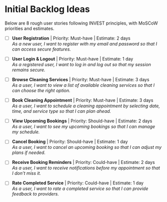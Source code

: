 # Initial Backlog Ideas

Below are 8 rough user stories following INVEST principles, with MoSCoW priorities and estimates.

- [ ] **User Registration**           | Priority: Must-have | Estimate: 2 days  
  *As a new user, I want to register with my email and password so that I can access secure features.*

- [ ] **User Login & Logout**         | Priority: Must-have | Estimate: 1 day  
  *As a registered user, I want to log in and log out so that my session remains secure.*

- [ ] **Browse Cleaning Services**    | Priority: Must-have | Estimate: 3 days  
  *As a user, I want to view a list of available cleaning services so that I can choose the right option.*

- [ ] **Book Cleaning Appointment**   | Priority: Must-have | Estimate: 3 days  
  *As a user, I want to schedule a cleaning appointment by selecting date, time, and service type so that I can plan ahead.*

- [ ] **View Upcoming Bookings**      | Priority: Should-have | Estimate: 2 days  
  *As a user, I want to see my upcoming bookings so that I can manage my schedule.*

- [ ] **Cancel Booking**              | Priority: Should-have | Estimate: 1 day  
  *As a user, I want to cancel an upcoming booking so that I can adjust my plans if needed.*

- [ ] **Receive Booking Reminders**   | Priority: Could-have | Estimate: 2 days  
  *As a user, I want to receive notifications before my appointment so that I don’t miss it.*

- [ ] **Rate Completed Service**      | Priority: Could-have | Estimate: 1 day  
  *As a user, I want to rate a completed service so that I can provide feedback to providers.*

